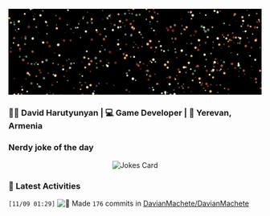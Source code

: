<p align="center">
  <img src="images/github.gif" alt="Hello, I am David" />
</p>

<h3> 🧙‍♂️ David Harutyunyan | 💻 Game Developer | 📍 Yerevan, Armenia </h3>


### Nerdy joke of the day

<p align="center">
<img src="https://readme-jokes.vercel.app/api?theme=tokyonight" alt="Jokes Card" />
</p>

### 💫 Latest Activities

<!--START_SECTION:activity-->
`[11/09 01:29]` <img alt="📝" src="https://github.com/cheesits456/github-activity-readme/raw/master/icons/commit.png" align="top" height="18"> Made `176` commits in [DavianMachete/DavianMachete](https://github.com/DavianMachete/DavianMachete)

</details>
<!--END_SECTION:activity-->
